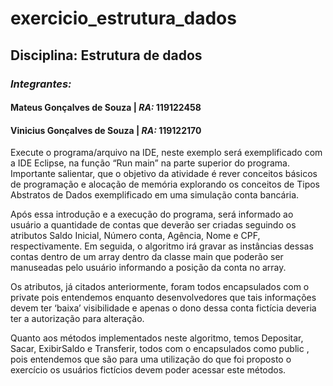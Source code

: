 # exercicio_estrutura_dados

## Disciplina: Estrutura de dados
### *Integrantes:*
#### Mateus Gonçalves de Souza | *RA:* 119122458
#### Vinicius Gonçalves de Souza | *RA:* 119122170


Execute o programa/arquivo na IDE, neste exemplo será exemplificado com a IDE Eclipse, na função “Run main” na parte superior do programa. 
Importante salientar, que o objetivo da atividade é rever conceitos básicos de programação e alocação de memória explorando os conceitos de Tipos Abstratos de Dados exemplificado em uma simulação conta bancária.

Após essa introdução e a execução do programa, será informado ao usuário a quantidade de contas que deverão ser criadas seguindo os atributos Saldo Inicial, Número conta, Agência, Nome e CPF, respectivamente. Em seguida, o algoritmo irá gravar as instâncias dessas contas dentro de um array dentro da classe main que poderão ser manuseadas pelo usuário informando a posição da conta no array.

Os atributos, já citados anteriormente, foram todos encapsulados com o private pois entendemos enquanto desenvolvedores que tais informações devem ter ‘baixa’ visibilidade e apenas o dono dessa  conta fictícia deveria ter a autorização para alteração.
 
Quanto aos métodos implementados neste algoritmo, temos Depositar, Sacar, ExibirSaldo e Transferir, todos com o encapsulados como public , pois entendemos que são para uma utilização do que foi proposto o exercício os usuários fictícios devem poder acessar este métodos.
